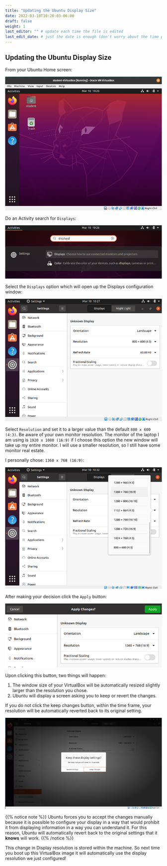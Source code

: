 ```yaml
---
title: "Updating the Ubuntu Display Size"
date: 2022-03-10T10:20:03-06:00
draft: false
weight: 1
last_editor: "" # update each time the file is edited
last_edit_date: # just the date is enough (don't worry about the time portion)
---
```


## Updating the Ubuntu Display Size

From your Ubuntu Home screen:

![ubuntu home](pictures/ubuntu-home.png?classes=border)

Do an Activity search for `Displays`:

![Displays search](pictures/displays-search.png?classes=border)

Select the `Displays` option which will open up the Displays configuration window:

![Settings: Displays](pictures/settings-displays.png?classes=border)

Select `Resolution` and set it to a larger value than the default `800 x 600 (4:3)`. Be aware of your own monitor resolution. The monitor of the laptop I am using is `1920 x 1080 (16:9)` if I choose this option the new window will take up my entire monitor. I will use a smaller resolution, so I still have some monitor real estate.

I personally chose: `1360 x 768 (16:9)`:

![resolution dropdown](pictures/resolution-dropdown.png?classes=border)

After making your decision click the `Apply` button:

![apply button](pictures/apply-button.png?classes=border)

Upon clicking this button, two things will happen:

1. The window size of your VirtualBox will be automatically resized slightly larger than the resolution you chose.
1. Ubuntu will display a screen asking you to keep or revert the changes.

If you do not click the keep changes button, within the time frame, your resolution will be automatically reverted back to its original setting.

![confirm display setting](pictures/confirm-display.png?classes=border)

{{% notice note %}}
Ubuntu forces you to accept the changes manually because it is possible to configure your display in a way that would prohibit it from displaying information in a way you can understand it. For this reason, Ubuntu will automatically revert back to the original settings that it **knows** will work.
{{% /notice %}}

This change in Display resolution is stored within the machine. So next time you boot up this VirtualBox image it will automatically use the display resolution we just configured!

